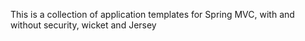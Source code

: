 This is a collection of application templates for Spring MVC, with and without security, wicket and Jersey
